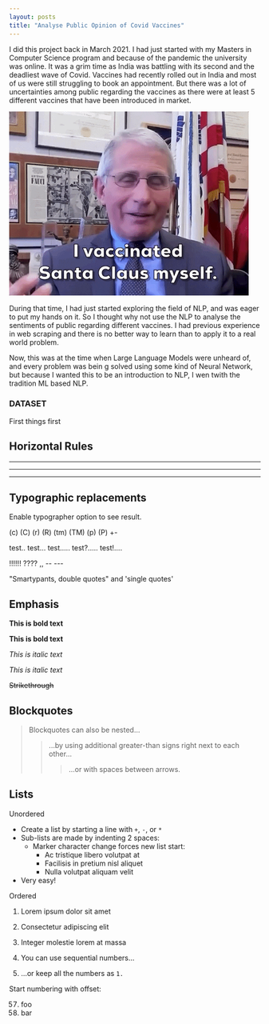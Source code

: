 ```yaml
---
layout: posts
title: "Analyse Public Opinion of Covid Vaccines"
---
```

I did this project back in March 2021. I had just started with my Masters in Computer Science program and because of the
pandemic the university was online. It was a grim time as India was battling with its second and the deadliest wave of Covid.
Vaccines had recently rolled out in India and most of us were still struggling to book an appointment. But there was a 
lot of uncertainties among public regarding the vaccines as there were at least 5 different vaccines that have 
been introduced in market.

![](../media/giphy.gif)


During that time, I had just started exploring the field of NLP, and was eager to put my hands on it. So I thought why 
not use the NLP to analyse the sentiments of public regarding different vaccines. I had previous experience in web scraping 
and there is no better way to learn than to apply it to a real world problem.

Now, this was at the time when Large Language Models were unheard of, and every problem was bein g solved using some
kind of Neural Network, but because I wanted this to be an introduction to NLP, I wen twith the tradition ML based NLP.

### DATASET

First things first 



## Horizontal Rules

___

---

***


## Typographic replacements

Enable typographer option to see result.

(c) (C) (r) (R) (tm) (TM) (p) (P) +-

test.. test... test..... test?..... test!....

!!!!!! ???? ,,  -- ---

"Smartypants, double quotes" and 'single quotes'


## Emphasis

**This is bold text**

__This is bold text__

*This is italic text*

_This is italic text_

~~Strikethrough~~


## Blockquotes


> Blockquotes can also be nested...
>> ...by using additional greater-than signs right next to each other...
> > > ...or with spaces between arrows.


## Lists

Unordered

+ Create a list by starting a line with `+`, `-`, or `*`
+ Sub-lists are made by indenting 2 spaces:
  - Marker character change forces new list start:
    * Ac tristique libero volutpat at
    + Facilisis in pretium nisl aliquet
    - Nulla volutpat aliquam velit
+ Very easy!

Ordered

1. Lorem ipsum dolor sit amet
2. Consectetur adipiscing elit
3. Integer molestie lorem at massa


1. You can use sequential numbers...
1. ...or keep all the numbers as `1.`

Start numbering with offset:

57. foo
1. bar
